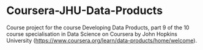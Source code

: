 # Coursera-JHU-Data-Products
Course project for the course Developing Data Products, part 9 of the 10 course specialisation in Data Science on Coursera by John Hopkins University (https://www.coursera.org/learn/data-products/home/welcome).
